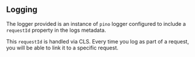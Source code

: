 ## Logging

The logger provided is an instance of `pino` logger configured to include a `requestId` property in the logs metadata.

This `requestId` is handled via CLS. Every time you log as part of a request, you will be able to link it to a specific request.
